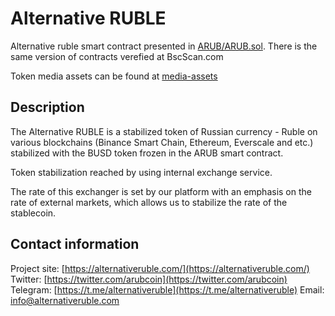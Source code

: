 # Alternative RUBLE

Alternative ruble smart contract presented in [ARUB/ARUB.sol](ARUB/ARUB.sol). There is the same version of contracts verefied at BscScan.com 

Token media assets can be found at [media-assets](media-assets)

## Description

The Alternative RUBLE is a stabilized token of Russian currency - Ruble on various blockchains (Binance Smart Chain, Ethereum, Everscale and etc.) stabilized with the BUSD token frozen in the ARUB smart contract.

Token stabilization reached by using internal exchange service.

The rate of this exchanger is set by our platform with an emphasis on the rate of external markets, which allows us to stabilize the rate of the stablecoin.


## Contact information

Project site: [https://alternativeruble.com/](https://alternativeruble.com/)
Twitter: [https://twitter.com/arubcoin](https://twitter.com/arubcoin)
Telegram: [https://t.me/alternativeruble](https://t.me/alternativeruble)
Email: info@alternativeruble.com
